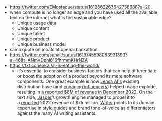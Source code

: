 - https://twitter.com/EMostaque/status/1612662263642738688?s=20
- when compute is no longer an edge and you have used all the available text on the internet what is the sustainable edge? 
	- Unique usage data 
	- Unique content 
	- Unique talent
	- Unique product 
	- Unique business model
- sama quote on moats at openai hackathon
- https://twitter.com/suhail/status/1619745598063931393?s=46&t=ANmVDpni616fhrmmKHrNZA
- https://txt.cohere.ai/ai-is-eating-the-world/
	- it’s essential to consider business factors that can help differentiate or boost the adoption of a product beyond its mere software components. One great example is how [Lensa AI's](https://apps.apple.com/us/app/lensa-ai-photo-video-editor/id1436732536?ref=context-by-cohere) existing distribution base (and [engaging influencers](https://twitter.com/PrismaAI/status/1596222847139061761?ref=context-by-cohere)) helped usage explode, resulting in [a reported $8M of revenue in December 2022](https://www.businessofapps.com/data/lensa-ai-statistics/?ref=context-by-cohere). On the text side, [Jasper](https://www.jasper.ai/?ref=context-by-cohere)’s growth engine managed to propel it to a [reported](https://techcrunch.com/2022/10/18/ai-content-platform-jasper-raises-125m-at-a-1-7b-valuation/?ref=context-by-cohere) 2022 revenue of $75 million. [Writer](https://writer.com/?ref=context-by-cohere) points to its domain expertise in style guides and brand tone-of-voice as differentiators against the many AI writing assistants.